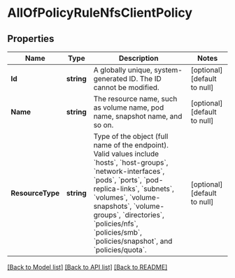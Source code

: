 # AllOfPolicyRuleNfsClientPolicy

## Properties
Name | Type | Description | Notes
------------ | ------------- | ------------- | -------------
**Id** | **string** | A globally unique, system-generated ID. The ID cannot be modified. | [optional] [default to null]
**Name** | **string** | The resource name, such as volume name, pod name, snapshot name, and so on. | [optional] [default to null]
**ResourceType** | **string** | Type of the object (full name of the endpoint). Valid values include &#x60;hosts&#x60;, &#x60;host-groups&#x60;, &#x60;network-interfaces&#x60;, &#x60;pods&#x60;, &#x60;ports&#x60;, &#x60;pod-replica-links&#x60;, &#x60;subnets&#x60;, &#x60;volumes&#x60;, &#x60;volume-snapshots&#x60;, &#x60;volume-groups&#x60;, &#x60;directories&#x60;, &#x60;policies/nfs&#x60;, &#x60;policies/smb&#x60;, &#x60;policies/snapshot&#x60;, and &#x60;policies/quota&#x60;. | [optional] [default to null]

[[Back to Model list]](../README.md#documentation-for-models) [[Back to API list]](../README.md#documentation-for-api-endpoints) [[Back to README]](../README.md)


